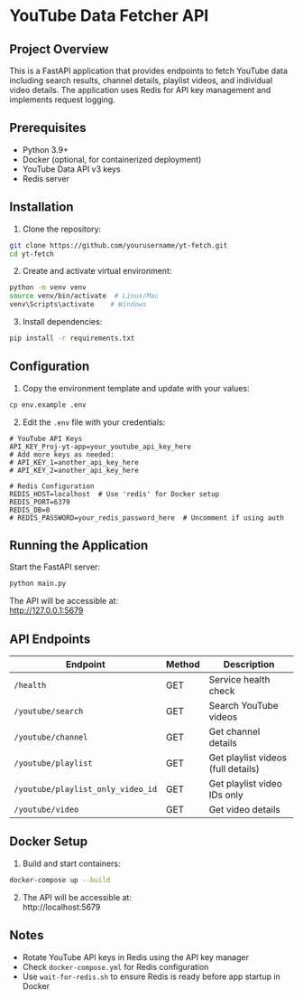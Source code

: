 # YouTube Data Fetcher API

## Project Overview

This is a FastAPI application that provides endpoints to fetch YouTube data including search results, channel details, playlist videos, and individual video details. The application uses Redis for API key management and implements request logging.

## Prerequisites

- Python 3.9+
- Docker (optional, for containerized deployment)
- YouTube Data API v3 keys
- Redis server

## Installation

1. Clone the repository:

```bash
git clone https://github.com/yourusername/yt-fetch.git
cd yt-fetch
```

2. Create and activate virtual environment:

```bash
python -m venv venv
source venv/bin/activate  # Linux/Mac
venv\Scripts\activate    # Windows
```

3. Install dependencies:

```bash
pip install -r requirements.txt
```

## Configuration

1. Copy the environment template and update with your values:

```bash
cp env.example .env
```

2. Edit the `.env` file with your credentials:

```env
# YouTube API Keys
API_KEY_Proj-yt-app=your_youtube_api_key_here
# Add more keys as needed:
# API_KEY_1=another_api_key_here
# API_KEY_2=another_api_key_here

# Redis Configuration
REDIS_HOST=localhost  # Use 'redis' for Docker setup
REDIS_PORT=6379
REDIS_DB=0
# REDIS_PASSWORD=your_redis_password_here  # Uncomment if using auth
```

## Running the Application

Start the FastAPI server:

```bash
python main.py
```

The API will be accessible at:  
http://127.0.0.1:5679

## API Endpoints

| Endpoint                          | Method | Description                        |
| --------------------------------- | ------ | ---------------------------------- |
| `/health`                         | GET    | Service health check               |
| `/youtube/search`                 | GET    | Search YouTube videos              |
| `/youtube/channel`                | GET    | Get channel details                |
| `/youtube/playlist`               | GET    | Get playlist videos (full details) |
| `/youtube/playlist_only_video_id` | GET    | Get playlist video IDs only        |
| `/youtube/video`                  | GET    | Get video details                  |

## Docker Setup

1. Build and start containers:

```bash
docker-compose up --build
```

2. The API will be accessible at:  
   http://localhost:5679

## Notes

- Rotate YouTube API keys in Redis using the API key manager
- Check `docker-compose.yml` for Redis configuration
- Use `wait-for-redis.sh` to ensure Redis is ready before app startup in Docker
